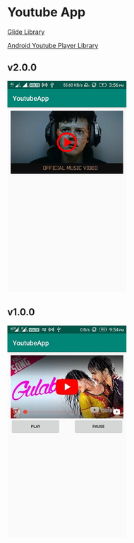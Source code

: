 # Youtube App

[Glide Library](https://github.com/bumptech/glide)

[Android Youtube Player Library](https://github.com/PierfrancescoSoffritti/android-youtube-player)


## v2.0.0
![Screenshot](images/Screenshot2.png)

## v1.0.0
![Screenshot](images/Screenshot1.jpeg)
